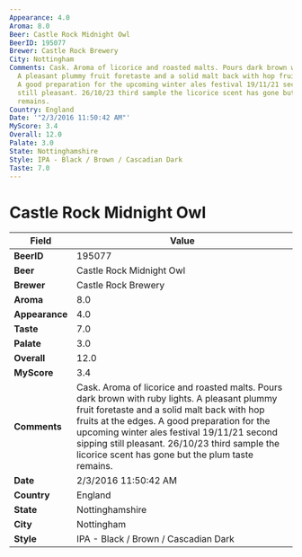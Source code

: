 ```yaml
---
Appearance: 4.0
Aroma: 8.0
Beer: Castle Rock Midnight Owl
BeerID: 195077
Brewer: Castle Rock Brewery
City: Nottingham
Comments: Cask. Aroma of licorice and roasted malts. Pours dark brown with ruby lights.
  A pleasant plummy fruit foretaste and a solid malt back with hop fruits at the edges.
  A good preparation for the upcoming winter ales festival 19/11/21 second sipping
  still pleasant. 26/10/23 third sample the licorice scent has gone but the plum taste
  remains.
Country: England
Date: '"2/3/2016 11:50:42 AM"'
MyScore: 3.4
Overall: 12.0
Palate: 3.0
State: Nottinghamshire
Style: IPA - Black / Brown / Cascadian Dark
Taste: 7.0
---
```


# Castle Rock Midnight Owl

| Field         | Value |
|---------------|-------|
| **BeerID** | 195077 |
| **Beer** | Castle Rock Midnight Owl |
| **Brewer** | Castle Rock Brewery |
| **Aroma** | 8.0 |
| **Appearance** | 4.0 |
| **Taste** | 7.0 |
| **Palate** | 3.0 |
| **Overall** | 12.0 |
| **MyScore** | 3.4 |
| **Comments** | Cask. Aroma of licorice and roasted malts. Pours dark brown with ruby lights. A pleasant plummy fruit foretaste and a solid malt back with hop fruits at the edges. A good preparation for the upcoming winter ales festival 19/11/21 second sipping still pleasant. 26/10/23 third sample the licorice scent has gone but the plum taste remains. |
| **Date** | 2/3/2016 11:50:42 AM |
| **Country** | England |
| **State** | Nottinghamshire |
| **City** | Nottingham |
| **Style** | IPA - Black / Brown / Cascadian Dark |
